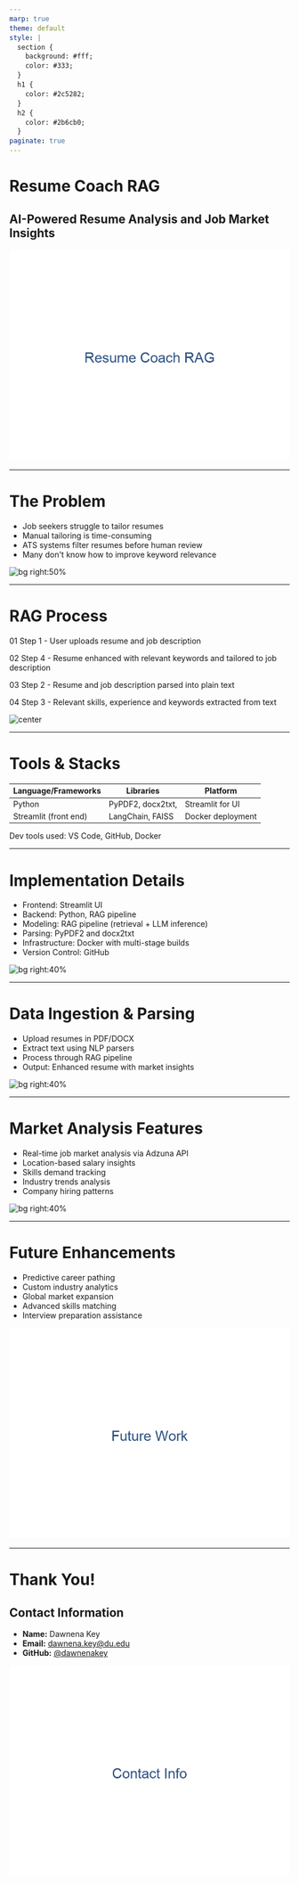 ```yaml
---
marp: true
theme: default
style: |
  section {
    background: #fff;
    color: #333;
  }
  h1 {
    color: #2c5282;
  }
  h2 {
    color: #2b6cb0;
  }
paginate: true
---
```


# Resume Coach RAG
## AI-Powered Resume Analysis and Job Market Insights

![bg right:40%](../../static/images/logo.png)

---

# The Problem

- Job seekers struggle to tailor resumes
- Manual tailoring is time-consuming
- ATS systems filter resumes before human review
- Many don't know how to improve keyword relevance

![bg right:50%](../../static/images/problem-image.jpg)

---

# RAG Process

01 Step 1 - User uploads resume and job description

02 Step 4 - Resume enhanced with relevant keywords and tailored to job description

03 Step 2 - Resume and job description parsed into plain text

04 Step 3 - Relevant skills, experience and keywords extracted from text

![center](../../static/images/rag-process.png)

---

# Tools & Stacks

Language/Frameworks | Libraries | Platform
---|---|---
Python | PyPDF2, docx2txt, | Streamlit for UI
Streamlit (front end) | LangChain, FAISS | Docker deployment

Dev tools used: VS Code, GitHub, Docker

---

# Implementation Details

- Frontend: Streamlit UI
- Backend: Python, RAG pipeline
- Modeling: RAG pipeline (retrieval + LLM inference)
- Parsing: PyPDF2 and docx2txt
- Infrastructure: Docker with multi-stage builds
- Version Control: GitHub

![bg right:40%](../../static/images/implementation.png)

---

# Data Ingestion & Parsing

- Upload resumes in PDF/DOCX
- Extract text using NLP parsers
- Process through RAG pipeline
- Output: Enhanced resume with market insights

![bg right:40%](../../static/images/data-process.png)

---

# Market Analysis Features

- Real-time job market analysis via Adzuna API
- Location-based salary insights
- Skills demand tracking
- Industry trends analysis
- Company hiring patterns

![bg right:40%](../../static/images/market-analysis.png)

---

# Future Enhancements

- Predictive career pathing
- Custom industry analytics
- Global market expansion
- Advanced skills matching
- Interview preparation assistance

![bg right:40%](../../static/images/future.png)

---

# Thank You!

## Contact Information
- **Name:** Dawnena Key
- **Email:** dawnena.key@du.edu
- **GitHub:** [@dawnenakey](https://github.com/dawnenakey/resume-coach-rag)

![bg left:40%](../../static/images/contact.png) 